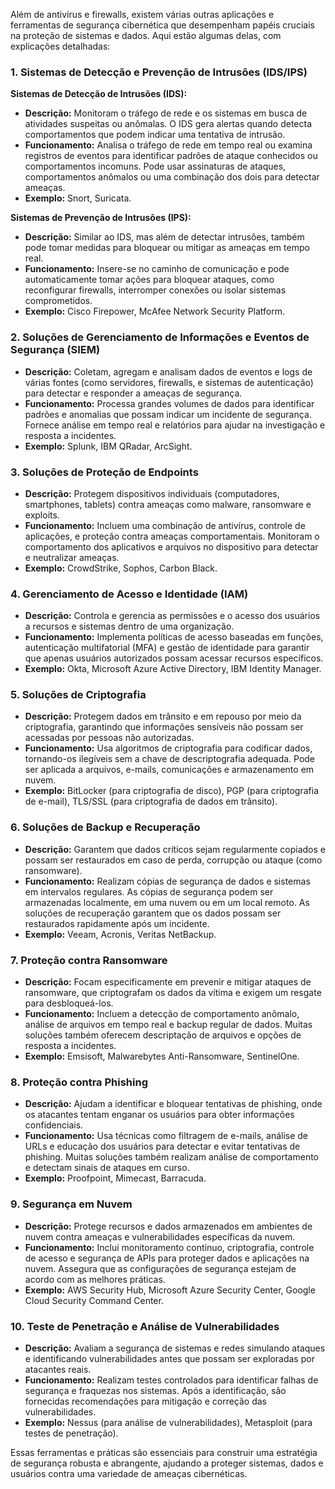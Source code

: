 Além de antivírus e firewalls, existem várias outras aplicações e ferramentas de segurança cibernética que desempenham papéis cruciais na proteção de sistemas e dados. Aqui estão algumas delas, com explicações detalhadas:

### 1. **Sistemas de Detecção e Prevenção de Intrusões (IDS/IPS)**

**Sistemas de Detecção de Intrusões (IDS):**
- **Descrição:** Monitoram o tráfego de rede e os sistemas em busca de atividades suspeitas ou anômalas. O IDS gera alertas quando detecta comportamentos que podem indicar uma tentativa de intrusão.
- **Funcionamento:** Analisa o tráfego de rede em tempo real ou examina registros de eventos para identificar padrões de ataque conhecidos ou comportamentos incomuns. Pode usar assinaturas de ataques, comportamentos anômalos ou uma combinação dos dois para detectar ameaças.
- **Exemplo:** Snort, Suricata.

**Sistemas de Prevenção de Intrusões (IPS):**
- **Descrição:** Similar ao IDS, mas além de detectar intrusões, também pode tomar medidas para bloquear ou mitigar as ameaças em tempo real.
- **Funcionamento:** Insere-se no caminho de comunicação e pode automaticamente tomar ações para bloquear ataques, como reconfigurar firewalls, interromper conexões ou isolar sistemas comprometidos.
- **Exemplo:** Cisco Firepower, McAfee Network Security Platform.

### 2. **Soluções de Gerenciamento de Informações e Eventos de Segurança (SIEM)**

- **Descrição:** Coletam, agregam e analisam dados de eventos e logs de várias fontes (como servidores, firewalls, e sistemas de autenticação) para detectar e responder a ameaças de segurança.
- **Funcionamento:** Processa grandes volumes de dados para identificar padrões e anomalias que possam indicar um incidente de segurança. Fornece análise em tempo real e relatórios para ajudar na investigação e resposta a incidentes.
- **Exemplo:** Splunk, IBM QRadar, ArcSight.

### 3. **Soluções de Proteção de Endpoints**

- **Descrição:** Protegem dispositivos individuais (computadores, smartphones, tablets) contra ameaças como malware, ransomware e exploits.
- **Funcionamento:** Incluem uma combinação de antivírus, controle de aplicações, e proteção contra ameaças comportamentais. Monitoram o comportamento dos aplicativos e arquivos no dispositivo para detectar e neutralizar ameaças.
- **Exemplo:** CrowdStrike, Sophos, Carbon Black.

### 4. **Gerenciamento de Acesso e Identidade (IAM)**

- **Descrição:** Controla e gerencia as permissões e o acesso dos usuários a recursos e sistemas dentro de uma organização.
- **Funcionamento:** Implementa políticas de acesso baseadas em funções, autenticação multifatorial (MFA) e gestão de identidade para garantir que apenas usuários autorizados possam acessar recursos específicos.
- **Exemplo:** Okta, Microsoft Azure Active Directory, IBM Identity Manager.

### 5. **Soluções de Criptografia**

- **Descrição:** Protegem dados em trânsito e em repouso por meio da criptografia, garantindo que informações sensíveis não possam ser acessadas por pessoas não autorizadas.
- **Funcionamento:** Usa algoritmos de criptografia para codificar dados, tornando-os ilegíveis sem a chave de descriptografia adequada. Pode ser aplicada a arquivos, e-mails, comunicações e armazenamento em nuvem.
- **Exemplo:** BitLocker (para criptografia de disco), PGP (para criptografia de e-mail), TLS/SSL (para criptografia de dados em trânsito).

### 6. **Soluções de Backup e Recuperação**

- **Descrição:** Garantem que dados críticos sejam regularmente copiados e possam ser restaurados em caso de perda, corrupção ou ataque (como ransomware).
- **Funcionamento:** Realizam cópias de segurança de dados e sistemas em intervalos regulares. As cópias de segurança podem ser armazenadas localmente, em uma nuvem ou em um local remoto. As soluções de recuperação garantem que os dados possam ser restaurados rapidamente após um incidente.
- **Exemplo:** Veeam, Acronis, Veritas NetBackup.

### 7. **Proteção contra Ransomware**

- **Descrição:** Focam especificamente em prevenir e mitigar ataques de ransomware, que criptografam os dados da vítima e exigem um resgate para desbloqueá-los.
- **Funcionamento:** Incluem a detecção de comportamento anômalo, análise de arquivos em tempo real e backup regular de dados. Muitas soluções também oferecem descriptação de arquivos e opções de resposta a incidentes.
- **Exemplo:** Emsisoft, Malwarebytes Anti-Ransomware, SentinelOne.

### 8. **Proteção contra Phishing**

- **Descrição:** Ajudam a identificar e bloquear tentativas de phishing, onde os atacantes tentam enganar os usuários para obter informações confidenciais.
- **Funcionamento:** Usa técnicas como filtragem de e-mails, análise de URLs e educação dos usuários para detectar e evitar tentativas de phishing. Muitas soluções também realizam análise de comportamento e detectam sinais de ataques em curso.
- **Exemplo:** Proofpoint, Mimecast, Barracuda.

### 9. **Segurança em Nuvem**

- **Descrição:** Protege recursos e dados armazenados em ambientes de nuvem contra ameaças e vulnerabilidades específicas da nuvem.
- **Funcionamento:** Inclui monitoramento contínuo, criptografia, controle de acesso e segurança de APIs para proteger dados e aplicações na nuvem. Assegura que as configurações de segurança estejam de acordo com as melhores práticas.
- **Exemplo:** AWS Security Hub, Microsoft Azure Security Center, Google Cloud Security Command Center.

### 10. **Teste de Penetração e Análise de Vulnerabilidades**

- **Descrição:** Avaliam a segurança de sistemas e redes simulando ataques e identificando vulnerabilidades antes que possam ser exploradas por atacantes reais.
- **Funcionamento:** Realizam testes controlados para identificar falhas de segurança e fraquezas nos sistemas. Após a identificação, são fornecidas recomendações para mitigação e correção das vulnerabilidades.
- **Exemplo:** Nessus (para análise de vulnerabilidades), Metasploit (para testes de penetração).

Essas ferramentas e práticas são essenciais para construir uma estratégia de segurança robusta e abrangente, ajudando a proteger sistemas, dados e usuários contra uma variedade de ameaças cibernéticas.

